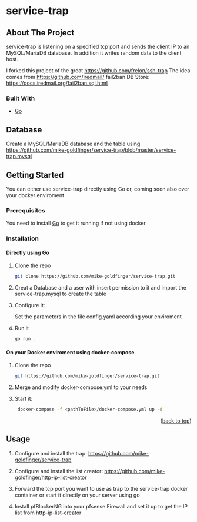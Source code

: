 # service-trap 
<!-- ABOUT THE PROJECT -->

## About The Project

service-trap is listening on a specified tcp port and sends the client IP to an MySQL/MariaDB database. In addition it writes random data to the client host. 

I forked this project of the great https://github.com/frelon/ssh-trap
The idea comes from https://github.com/iredmail/ fail2ban DB Store: https://docs.iredmail.org/fail2ban.sql.html

### Built With

* [Go](https://golang.org/)

## Database

Create a MySQL/MariaDB database and the table using https://github.com/mike-goldfinger/service-trap/blob/master/service-trap.mysql

<!-- GETTING STARTED -->
## Getting Started

You can either use service-trap directly using Go or, coming soon also over your docker enviroment

### Prerequisites

You need to install [Go](https://golang.org/) to get it running if not using docker

### Installation

#### Directly using Go

1. Clone the repo
   ```sh
   git clone https://github.com/mike-goldfinger/service-trap.git
   ```

2. Creat a Database and a user with insert permission to it and import the service-trap.mysql to create the table
   
3. Configure it:
   
   Set the parameters in the file config.yaml according your enviroment
   
4. Run it
   ```js
   go run .
   ```

#### On your Docker enviroment using docker-compose

1. Clone the repo
   ```sh
   git https://github.com/mike-goldfinger/service-trap.git
   ```

2. Merge and modify docker-compose.yml to your needs

2. Start it:
   ```sh
	docker-compose -f <pathToFile>/docker-compose.yml up -d
   ```

<p align="right">(<a href="#top">back to top</a>)</p>



<!-- USAGE EXAMPLES -->
## Usage

1. Configure and install the trap: https://github.com/mike-goldfinger/service-trap

2. Configure and install the list creator: https://github.com/mike-goldfinger/http-ip-list-creator

3. Forward the tcp port you want to use as trap to the service-trap docker container or start it directly on your server using go

4. Install pfBlockerNG into your pfsense Firewall and set it up to get the IP list from http-ip-list-creator
